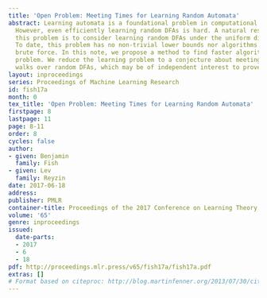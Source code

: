 ```yaml
---
title: 'Open Problem: Meeting Times for Learning Random Automata'
abstract: Learning automata is a foundational problem in computational learning theory.
  However, even efficiently learning random DFAs is hard. A natural restriction of
  this problem is to consider learning random DFAs under the uniform distribution.
  To date, this problem has no non-trivial lower bounds nor algorithms faster than
  brute force. In this note, we propose a method to find faster algorithms for this
  problem. We reduce the learning problem to a conjecture about meeting times of random
  walks over random DFAs, which may be of independent interest to prove.
layout: inproceedings
series: Proceedings of Machine Learning Research
id: fish17a
month: 0
tex_title: 'Open Problem: Meeting Times for Learning Random Automata'
firstpage: 8
lastpage: 11
page: 8-11
order: 8
cycles: false
author:
- given: Benjamin
  family: Fish
- given: Lev
  family: Reyzin
date: 2017-06-18
address: 
publisher: PMLR
container-title: Proceedings of the 2017 Conference on Learning Theory
volume: '65'
genre: inproceedings
issued:
  date-parts:
  - 2017
  - 6
  - 18
pdf: http://proceedings.mlr.press/v65/fish17a/fish17a.pdf
extras: []
# Format based on citeproc: http://blog.martinfenner.org/2013/07/30/citeproc-yaml-for-bibliographies/
---
```

